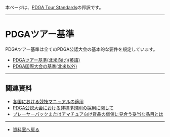 本ページは、[PDGA Tour Standards](https://www.pdga.com/pdga-documents/tour-documents/pdga-tour-standards)の邦訳です。

---

# PDGAツアー基準

PDGAツアー基準は全てのPDGA公認大会の基本的な要件を規定しています。

* [PDGAツアー基準(北米向け)(英語)](https://www.pdga.com/files/2024_pdga_us_canada_tour_standards_v6.pdf)
* [PDGA国際大会の基準(北米以外)](/libraries/ts)

---
## 関連資料

* [各国における競技マニュアルの適用](/libraries/ordgcm)
* [PDGA公認大会における非標準規則の採用に関して](/libraries/nonstandards)
* [プレーヤーパックまたはアマチュア向け賞品の価値に見合う妥当な品目とは](/libraries/playerpack)

---
* [資料室へ戻る](/libraries/index)
